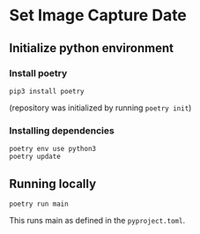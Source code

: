 # Set Image Capture Date

## Initialize python environment

### Install poetry

```
pip3 install poetry
```

(repository was initialized by running `poetry init`)

### Installing dependencies

```
poetry env use python3
poetry update
```

## Running locally

```
poetry run main
```

This runs main as defined in the `pyproject.toml`.